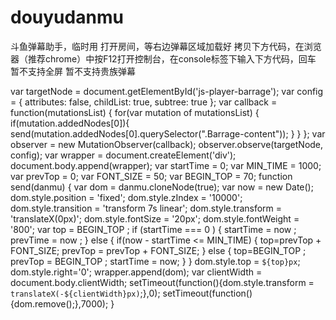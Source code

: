 # douyudanmu
斗鱼弹幕助手，临时用
打开房间，等右边弹幕区域加载好
拷贝下方代码，在浏览器（推荐chrome）中按F12打开控制台，在console标签下输入下方代码，回车
暂不支持全屏
暂不支持贵族弹幕


var targetNode = document.getElementById('js-player-barrage');
var config = { attributes: false, childList: true, subtree: true };
var callback = function(mutationsList) {
    for(var mutation of mutationsList) {
	if(mutation.addedNodes[0]){
		send(mutation.addedNodes[0].querySelector(".Barrage-content"));
	}
    }
};
var observer = new MutationObserver(callback);
observer.observe(targetNode, config);
var wrapper = document.createElement('div');
document.body.append(wrapper);
var startTime = 0;
var MIN_TIME = 1000;
var prevTop = 0;
var FONT_SIZE = 50;
var BEGIN_TOP = 70;
function send(danmu) {
	var dom = danmu.cloneNode(true);
	var now = new Date();
	dom.style.position = 'fixed';
	dom.style.zIndex = '10000';
	dom.style.transition = 'transform 7s linear';
	dom.style.transform = 'translateX(0px)';
	dom.style.fontSize = '20px';
	dom.style.fontWeight = '800';
	var top = BEGIN_TOP ;
	if (startTime === 0 ) {
		startTime = now ;
		prevTime = now ;
	} else {
		if(now - startTime <= MIN_TIME) {
			top=prevTop + FONT_SIZE;
			prevTop = prevTop + FONT_SIZE;
		} else {
			top=BEGIN_TOP ;
			prevTop = BEGIN_TOP ;
			startTime = now;
		}
	}
	dom.style.top = `${top}px`;
	dom.style.right='0';
	wrapper.append(dom);
	var clientWidth = document.body.clientWidth;
	setTimeout(function(){dom.style.transform = `translateX(-${clientWidth}px)`;},0);
	setTimeout(function(){dom.remove();},7000);
}

